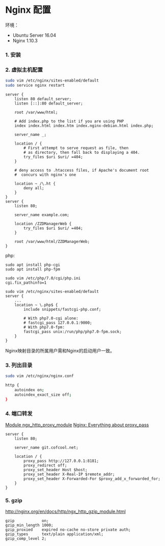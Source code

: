 # Nginx 配置

环境：

* Ubuntu Server 16.04
* Nginx 1.10.3

### 1. 安装

### 2. 虚拟主机配置

```sh
sudo vim /etc/nginx/sites-enabled/default
sudo service nginx restart
```
```
server {
    listen 80 default_server;
    listen [::]:80 default_server;

    root /var/www/html;

    # Add index.php to the list if you are using PHP
    index index.html index.htm index.nginx-debian.html index.php;

    server_name _;

    location / {
        # First attempt to serve request as file, then
        # as directory, then fall back to displaying a 404.
        try_files $uri $uri/ =404;
    }

    # deny access to .htaccess files, if Apache's document root
    #  concurs with nginx's one

    location ~ /\.ht {
        deny all;
    }
}
server {
    listen 80;

    server_name example.com;

    location /ZZDManagerWeb {
        try_files $uri $uri/ =404;
    }

    root /var/www/html/ZZDManagerWeb;
}
```

php:
```
sudo apt install php-cgi
sudo apt install php-fpm

sudo vim /etc/php/7.0/cgi/php.ini
cgi.fix_pathinfo=1
```
```
sudo vim /etc/nginx/sites-enabled/default
server {
    ...
    location ~ \.php$ {
        include snippets/fastcgi-php.conf;

        # With php7.0-cgi alone:
        # fastcgi_pass 127.0.0.1:9000;
        # With php7.0-fpm:
        fastcgi_pass unix:/run/php/php7.0-fpm.sock;
    }
}
```
Nginx映射目录的所属用户需和Nginx的启动用户一致。

### 3. 列出目录

```sh
sudo vim /etc/nginx/nginx.conf

http {
    autoindex on;
    autoindex_exact_size off;
}

```

### 4. 端口转发

[Module ngx_http_proxy_module](https://nginx.org/en/docs/http/ngx_http_proxy_module.html)
[Nginx: Everything about proxy_pass](https://dev.to/danielkun/nginx-everything-about-proxypass-2ona)

```
server {
    listen 80;

    server_name git.cofcool.net;

    location / {
        proxy_pass http://127.0.0.1:8181;
        proxy_redirect off;
        proxy_set_header Host $host;
        proxy_set_header X-Real-IP $remote_addr;
        proxy_set_header X-Forwarded-For $proxy_add_x_forwarded_for;
    }
}
```

### 5. gzip

http://nginx.org/en/docs/http/ngx_http_gzip_module.html

```
gzip            on;
gzip_min_length 1000;
gzip_proxied    expired no-cache no-store private auth;
gzip_types      text/plain application/xml;
gzip_comp_level 2;
```
